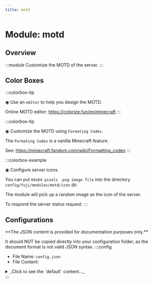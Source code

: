 ```yaml
---
title: motd
---
```



# Module: motd

## Overview
:::module
Customize the MOTD of the server.
:::
## Color Boxes

:::colorbox-tip

◉ Use an `editor` to help you design the MOTD.

Online MOTD editor: https://colorize.fun/en/minecraft
:::

:::colorbox-tip

◉ Customize the MOTD using `Formating Codes`.

The `Formating Codes` is a vanilla Minecraft feature.

See: https://minecraft.fandom.com/wiki/Formatting_codes
:::

:::colorbox-example

◉ Configure server icons.

You can put `64x64 pixels .png image file` into the directory `config/fuji/modules/motd/icon` dir.

The module will pick up a random image as the icon of the server.

To respond the server status request.
:::

## Configurations
<Admonition type="warning" icon="" title="">
**The JSON content is provided for documentation purposes only.**

It should NOT be copied directly into your configuration folder, as the document format is not valid JSON syntax.
</Admonition>
:::config
- File Name: `config.json`
- File Content: 
<details>

<summary>_Click to see the `default` content..._</summary>

```json showLineNumbers title="config/fuji/modules/motd/config.json"
{
  /* Defined `motd` entry. */
  "messages": [
    {
      "text": "<gradient:#FFA1F5:#BFBDFB:#6ECBFF>Pure Survival %server:version% / Up %server:uptime% ❤ Discord Group XXX</gradient><newline><gradient:#99CCFF:#BBDFFF>%fuji:server_playtime%🔥 %fuji:server_mined%⛏ %fuji:server_placed%🔳 %fuji:server_killed%🗡 %fuji:server_moved%🌍",
      "icon": null
    },
    {
      "text": "Please put your icon in `config/fuji/modules/motd/icon/` dir.",
      "icon": "icon-1.png"
    }
  ]
  /* This section is used to customize the `players info` in the server metadata. */,
  "players_info": {
    "max_players": {
      "delta_min": 0,
      "delta_max": 0
    },
    "online_players": {
      "delta_min": 0,
      "delta_max": 0
    },
    "hover_text": {
      "enable": true,
      "lines": [
        "§aWelcome to the server!",
        "§aServer version: %server:version%",
        "§b§o§lJoin to play now."
      ]
    }
  }
  /* Customize the `version text`.
  
  <red>NOTE: Once you enable this feature, the `ping result` will not be displayed on the client. */,
  "version_text": {
    "enable": false,
    "text": "§bJoin to play now."
  }
}
```
</details>
:::
